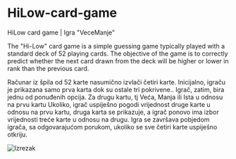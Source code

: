# HiLow-card-game
HiLow card game | Igra "VeceManje"

 The "Hi-Low" card game is a simple guessing game typically played with a standard deck of 52 playing cards. 
 The objective of the game is to correctly predict whether the next card drawn from the deck will be 
 higher or lower in rank than the previous card.
 
 Računar iz špila od 52 karte nasumično izvlači četiri karte. Inicijalno, igraču je prikazana samo prva karta dok su ostale tri pokrivene..
 Igrač, zatim, bira jednu od ponuđenih opcija. Za drugu kartu, tj Veća, Manja ili Ista u odnosu na prvu kartu
 Ukoliko, igrač uspiješno pogodi vrijednost druge karte u odnosu na prvu kartu, druga karta se prikazuje, a igrač ponovo ima izbor vrijednosti treće karte u odnosu na drugu.
 Igra se završava pobjedom igrača, sa odgovarajućom porukom, ukoliko se sve četiri karte uspiješno otkriju.
 
               
![Izrezak](https://github.com/Smrkenzi/HiLow-card-game/assets/119063853/67fe3d9d-1d71-4c38-935b-6798336721bf)
